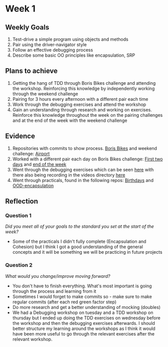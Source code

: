 # Week 1

## Weekly Goals

1. Test-drive a simple program using objects and methods
2. Pair using the driver-navigator style
3. Follow an effective debugging process
4. Describe some basic OO principles like encapsulation, SRP

## Plans to achieve

1. Getting the hang of TDD through Boris Bikes challenge and attending the workshop. Reinforcing this knowledge by independently working through the weekend challenge
2. Pairing for 3 hours every afternoon with a different pair each time
3. Work through the debugging exercises and attend the workshop
4. Gain an understanding through research and working on exercises. Reinforce this knowledge throughout the week on the pairing challenges and at the end of the week with the weekend challenge

## Evidence

1. Repositories with commits to show process. [Boris Bikes](https://github.com/Hyan18/boris-bikes-2) and weekend challenge: [Airport](https://github.com/Hyan18/airport_challenge)
2. Worked with a different pair each day on Boris Bikes challenge: [First two days](https://github.com/Hyan18/Boris_Bikes) and [end of the week](https://github.com/Hyan18/boris-bikes-2)
3. Went through the debugging exercises which can be seen [here](https://github.com/Hyan18/Debugging_Exercises) with there also being recording in the videos directory [here](https://github.com/Hyan18/MakersPortfolio/tree/master/videos)
4. Went through practicals, found in the following repos: [Birthdays](https://github.com/Hyan18/birthdays) and [OOD-encapsulation](https://github.com/Hyan18/OOD-encapsulation)

## Reflection

### Question 1

*Did you meet all of your goals to the standard you set at the start of the week?*

- Some of the practicals I didn't fully complete (Encapsulation and Cohesion) but I think I got a good understanding of the general concepts and it will be something we will be practicing in future projects

### Question 2

*What would you change/improve moving forward?*

- You don't have to finish everything. What's most important is going through the process and learning from it
- Sometimes I would forget to make commits so - make sure to make regular commits (after each red green factor step)
- Do more research and get a better understanding of mocking (doubles)
- We had a Debugging workshop on tuesday and a TDD workshop on thursday but I ended up doing the TDD exercises on wednesday before the workshop and then the debugging exercises afterwards. I should better structure my learning around the workshops as I think it would have been more useful to go through the relevant exercises after the relevant workshop. 
